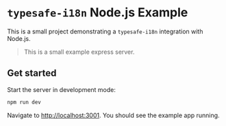 # `typesafe-i18n` Node.js Example

This is a small project demonstrating a `typesafe-i18n` integration with Node.js.

> This is a small example express server.


## Get started

Start the server in development mode:

```bash
npm run dev
```

Navigate to [http://localhost:3001](http://localhost:3001). You should see the example app running.
